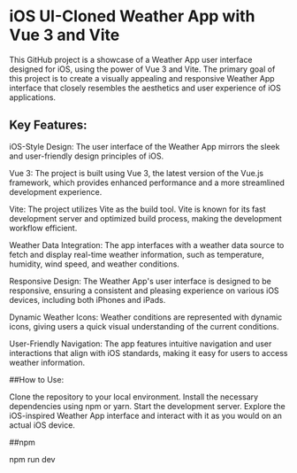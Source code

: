 #  iOS UI-Cloned Weather App with Vue 3 and Vite


This GitHub project is a showcase of a Weather App user interface designed for iOS, using the power of Vue 3 and Vite. The primary goal of this project is to create a visually appealing and responsive Weather App interface that closely resembles the aesthetics and user experience of iOS applications.

## Key Features:

iOS-Style Design: The user interface of the Weather App mirrors the sleek and user-friendly design principles of iOS.

Vue 3: The project is built using Vue 3, the latest version of the Vue.js framework, which provides enhanced performance and a more streamlined development experience.

Vite: The project utilizes Vite as the build tool. Vite is known for its fast development server and optimized build process, making the development workflow efficient.

Weather Data Integration: The app interfaces with a weather data source to fetch and display real-time weather information, such as temperature, humidity, wind speed, and weather conditions.

Responsive Design: The Weather App's user interface is designed to be responsive, ensuring a consistent and pleasing experience on various iOS devices, including both iPhones and iPads.

Dynamic Weather Icons: Weather conditions are represented with dynamic icons, giving users a quick visual understanding of the current conditions.

User-Friendly Navigation: The app features intuitive navigation and user interactions that align with iOS standards, making it easy for users to access weather information.

##How to Use:

Clone the repository to your local environment.
Install the necessary dependencies using npm or yarn.
Start the development server.
Explore the iOS-inspired Weather App interface and interact with it as you would on an actual iOS device.

##npm

npm run dev

